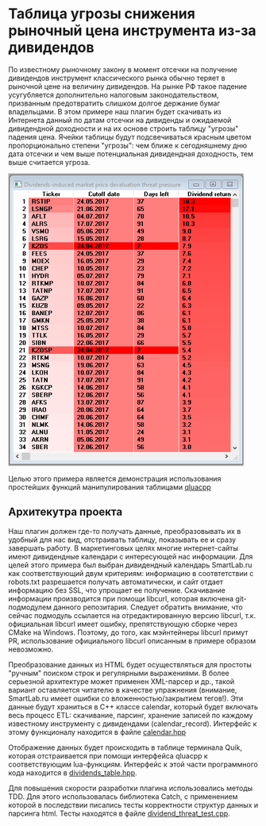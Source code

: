 # Таблица угрозы снижения рыночный цена инструмента из-за дивидендов #

По известному рыночному закону в момент отсечки на получение дивидендов инструмент классического рынка 
обычно теряет в рыночной цене на величину дивидендов.
На рынке РФ такое падение усугубляется дополнительно налоговым законодательством, 
призванным предотвратить слишком долгое держание бумаг владельцами.
В этом примере наш плагин будет скачивать из Интернета данный по датам отсечки
на дивиденды и ожидаемой дивидендной доходности и на их
основе строить таблицу "угрозы" падения цена. 
Ячейки таблицы будут подсвечиваться красным цветом пропорционально степени "угрозы": 
чем ближе к сегодняшнему
дню дата отсечки и чем выше потенциальная дивидендная доходность, тем выше считается угроза.

 ![Таблица угрозы снижения цены из-за дивидендов](doc/table_screenshot.png)
 
Целью этого примера является демонстрация использования простейших функций манипулирования таблицами [qluacpp](https://github.com/elelel/qluacpp.git)

## Архитекутра проекта ##

Наш плагин должен где-то получать данные, преобразовывать их в удобный для нас вид,
отстраивать таблицу, показывать ее и сразу завершать работу.
В маркетинговых целях многие интернет-сайты имеют дивидендные календари с интересующей нас
информации. Для целей этого примера был выбран дивидендный календарь SmartLab.ru как
соответствующий двум критериям: информацию в соотвтетствии с robots.txt разрешается получать
автоматически, и сайт отдает информацию без SSL, что упрощает ее получение.
Скачивание информации производится при помощи libcurl, которая включена git-подмодулем
данного репозитария. Следует обратить внимание, что сейчас подмодуль ссылается на отредактированную версию
libcurl, т.к. официальная libcurl имеет ошибку, препятствующую сборке через CMake на Windows.
Поэтому, до того, как мэйнтейнеры libcurl примут PR, использование официального libcurl описанным в примере
образом невозможно.

Преобразование данных из HTML будет осуществляться для простоты "ручным" поиском строк и регулярными
выражениями. В более серьезной архитектуре может применен XML-парсер и др., такой вариант
оставляется читателю в качестве упражнения (внимание, SmartLab.ru имеет ошибки со вложенностью/закрытием тегов!).
Эти данные будут храниться в C++ классе calendar, который будет включать весь процесс ETL: скачивание,
парсинг, хранение записей по каждому известному инструменту с дивидендами (calendar_record). Интерфейс к этому функционалу
находится в файле [calendar.hpp](src/calendar.hpp)

Отображение данных будет происходить в таблице терминала Quik, которая отстраивается при помощи интерфейса qluacpp
к соответствующим lua-функциям. Интерфейс к этой части программного кода находится в [dividends_table.hpp](src/dividends_table.hpp).

Для повышения скорости разработки плагина использовались методы TDD. Для этого использовалась библиотека Catch,
с применением которой в последствии писались тесты корректности структур данных и парсинга html.
Тесты находятся в файле [dividend_threat_test.cpp](test/dividend_threat_test.cpp).
